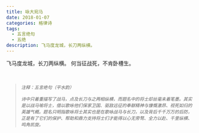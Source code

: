 ```yaml
---
title: 咏大宛马
date: 2018-01-07
categories: 格律诗
tags:
  - 五言绝句
  - 五绝
description: 飞马度龙城，长刀两纵横。
---
```


飞马度龙城，长刀两纵横。
何当征战死，不肯卧槽生。

<br/>
<blockquote>
<p><small><i>注释：五言绝句（平水韵）</i></small></p>
<p><small><i>诗中只着重描写了战马，点及长刀与之两相纵横，而题名中的将士却丝毫未着笔墨。其实是以战马喻将士，借以歌咏他们保家卫国、驱敌远征的奉献精神与慷慨激昂、视死如归的英雄气概。题名只明指歌咏将士其实也是在歌咏战马与长刀，以及背后千千万万的后防，正是有了它们的保护、帮助和鼎力支持将士们才能得以心无旁骛、全力以赴、千里纵横、鸣角凯旋。</i></small></p>
</blockquote>